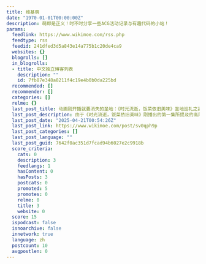 ```yaml
---
title: 维基萌
date: "1970-01-01T00:00:00Z"
description: 萌即是正义！时不时分享一些ACG活动记录与有趣代码的小站！
params:
  feedlink: https://www.wikimoe.com/rss.php
  feedtype: rss
  feedid: 241dfed3d5a843e14a775b1c20de4ca9
  websites: {}
  blogrolls: []
  in_blogrolls:
  - title: 中文独立博客列表
    description: ""
    id: 7fb87e348a8211f4c19e4b0b0da225bd
  recommended: []
  recommender: []
  categories: []
  relme: {}
  last_post_title: 动画刚开播就要消失的圣地：《时光流逝，饭菜依旧美味》圣地巡礼之高尾与西八王子
  last_post_description: 由于《时光流逝，饭菜依旧美味》刚播出的第一集所提及的高尾食堂在2025年4月20日正式停业，所以不得不将巡礼的优先级提到最高。2025年4月20日，天气
  last_post_date: "2025-04-21T00:54:26Z"
  last_post_link: https://www.wikimoe.com/post/sv0qph9p
  last_post_categories: []
  last_post_language: ""
  last_post_guid: 7642f0ac351d7fcad94b6027e2c9918b
  score_criteria:
    cats: 0
    description: 3
    feedlangs: 1
    hasContent: 0
    hasPosts: 3
    postcats: 0
    promoted: 5
    promotes: 0
    relme: 0
    title: 3
    website: 0
  score: 15
  ispodcast: false
  isnoarchive: false
  innetwork: true
  language: zh
  postcount: 10
  avgpostlen: 0
---
```


